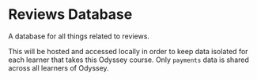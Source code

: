 # Reviews Database

A database for all things related to reviews.

This will be hosted and accessed locally in order to keep data isolated for each learner that takes this Odyssey course. Only `payments` data is shared across all learners of Odyssey.